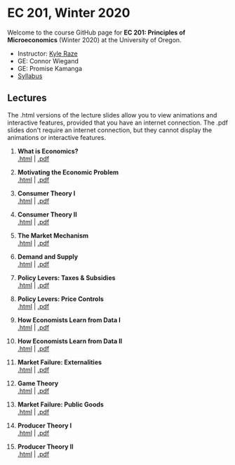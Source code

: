 # EC 201, Winter 2020

Welcome to the course GitHub page for **EC 201: Principles of Microeconomics** (Winter 2020) at the University of Oregon.

- Instructor: [Kyle Raze](https://kyleraze.com)
- GE: Connor Wiegand 
- GE: Promise Kamanga
- [Syllabus](https://raw.githack.com/kyleraze/EC201_Microeconomics/master/Syllabus/syllabus.pdf)

## Lectures

The .html versions of the lecture slides allow you to view animations and interactive features, provided that you have an internet connection. The .pdf slides don't require an internet connection, but they cannot display the animations or interactive features.

1. **What is Economics?** <br> [.html](https://raw.githack.com/kyleraze/EC201_Microeconomics/master/Lectures/01-Introduction/01-Introduction.html) | [.pdf](https://raw.githack.com/kyleraze/EC201_Microeconomics/master/Lectures/01-Introduction/01-Introduction.pdf)

2. **Motivating the Economic Problem** <br> [.html](https://raw.githack.com/kyleraze/EC201_Microeconomics/master/Lectures/02-Economic_Problem_Motivation/02-Economic_Problem_Motivation.html) | [.pdf](https://raw.githack.com/kyleraze/EC201_Microeconomics/master/Lectures/02-Economic_Problem_Motivation/02-Economic_Problem_Motivation.pdf)

3. **Consumer Theory I** <br> [.html](https://raw.githack.com/kyleraze/EC201_Microeconomics/master/Lectures/03-Consumer_Theory/03-Consumer_Theory.html) | [.pdf](https://raw.githack.com/kyleraze/EC201_Microeconomics/master/Lectures/03-Consumer_Theory/03-Consumer_Theory.pdf)

4. **Consumer Theory II** <br> [.html](https://raw.githack.com/kyleraze/EC201_Microeconomics/master/Lectures/04-Consumer_Theory/04-Consumer_Theory.html) | [.pdf](https://raw.githack.com/kyleraze/EC201_Microeconomics/master/Lectures/04-Consumer_Theory/04-Consumer_Theory.pdf)

5. **The Market Mechanism** <br> [.html](https://raw.githack.com/kyleraze/EC201_Microeconomics/master/Lectures/05-Market_Mechanism/05-Market_Mechanism.html) | [.pdf](https://raw.githack.com/kyleraze/EC201_Microeconomics/master/Lectures/05-Market_Mechanism/05-Market_Mechanism.pdf)

6. **Demand and Supply** <br> [.html](https://raw.githack.com/kyleraze/EC201_Microeconomics/master/Lectures/06-Demand_Supply/06-Demand_Supply.html) | [.pdf](https://raw.githack.com/kyleraze/EC201_Microeconomics/master/Lectures/06-Demand_Supply/06-Demand_Supply.pdf)

7. **Policy Levers: Taxes & Subsidies** <br> [.html](https://raw.githack.com/kyleraze/EC201_Microeconomics/master/Lectures/07-Policy_Taxes_Subsidies/07-Policy_Taxes_Subsidies.html) | [.pdf](https://raw.githack.com/kyleraze/EC201_Microeconomics/master/Lectures/07-Policy_Taxes_Subsidies/07-Policy_Taxes_Subsidies.pdf)

8. **Policy Levers: Price Controls** <br> [.html](https://raw.githack.com/kyleraze/EC201_Microeconomics/master/Lectures/08-Policy_Price_Controls/08-Policy_Price_Controls.html) | [.pdf](https://raw.githack.com/kyleraze/EC201_Microeconomics/master/Lectures/08-Policy_Price_Controls/08-Policy_Price_Controls.pdf)

9. **How Economists Learn from Data I** <br> [.html](https://raw.githack.com/kyleraze/EC201_Microeconomics/master/Lectures/09-Data_Learning/09-Data_Learning.html) | [.pdf](https://raw.githack.com/kyleraze/EC201_Microeconomics/master/Lectures/09-Data_Learning/09-Data_Learning.pdf)

10. **How Economists Learn from Data II** <br> [.html](https://raw.githack.com/kyleraze/EC201_Microeconomics/master/Lectures/10-Data_Learning/10-Data_Learning.html) | [.pdf](https://raw.githack.com/kyleraze/EC201_Microeconomics/master/Lectures/10-Data_Learning/10-Data_Learning.pdf)

11. **Market Failure: Externalities** <br> [.html](https://raw.githack.com/kyleraze/EC201_Microeconomics/master/Lectures/11-Externalities/11-Externalities.html) | [.pdf](https://raw.githack.com/kyleraze/EC201_Microeconomics/master/Lectures/11-Externalities/11-Externalities.pdf)

12. **Game Theory** <br> [.html](https://raw.githack.com/kyleraze/EC201_Microeconomics/master/Lectures/12-Game_Theory/12-Game_Theory.html) | [.pdf](https://raw.githack.com/kyleraze/EC201_Microeconomics/master/Lectures/12-Game_Theory/12-Game_Theory.pdf)

13. **Market Failure: Public Goods** <br> [.html](https://raw.githack.com/kyleraze/EC201_Microeconomics/master/Lectures/13-Public_Goods/13-Public_Goods.html) | [.pdf](https://raw.githack.com/kyleraze/EC201_Microeconomics/master/Lectures/13-Public_Goods/13-Public_Goods.pdf)

14. **Producer Theory I** <br> [.html](https://raw.githack.com/kyleraze/EC201_Microeconomics/master/Lectures/14-Producer_Theory/14-Producer_Theory.html) | [.pdf](https://raw.githack.com/kyleraze/EC201_Microeconomics/master/Lectures/14-Producer_Theory/14-Producer_Theory.pdf)

15. **Producer Theory II** <br> [.html](https://raw.githack.com/kyleraze/EC201_Microeconomics/master/Lectures/15-Producer_Theory/15-Producer_Theory.html) | [.pdf](https://raw.githack.com/kyleraze/EC201_Microeconomics/master/Lectures/15-Producer_Theory/15-Producer_Theory.pdf)
